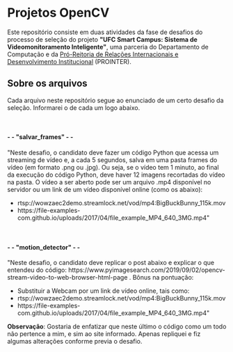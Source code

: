 # Projetos OpenCV

Este repositório consiste em duas atividades da fase de desafios do processo de seleção do projeto <b>"UFC Smart Campus: Sistema de Videomonitoramento Inteligente"</b>, uma parceria do Departamento de Computação e da <a href="https://prointer.ufc.br/pt/">Pró-Reitoria de Relações Internacionais e Desenvolvimento Institucional</a> (PROINTER).

<h2>Sobre os arquivos</h2>
<p>Cada arquivo neste repositório segue ao enunciado de um certo desafio da seleção. Informarei o de cada um logo abaixo.</p>
<br>
<h4> - - "salvar_frames" - - </h4>
<p>"Neste desafio, o candidato deve fazer um código Python que acessa um streaming de vídeo e, a cada 5 segundos, salva em uma pasta frames do vídeo (em formato .png ou .jpg). Ou seja, se o vídeo tem 1 minuto, ao final da execução do código Python, deve haver 12 imagens recortadas do vídeo na pasta. O vídeo a ser aberto pode ser um arquivo .mp4 disponível no servidor ou um link de um vídeo disponível online (como os abaixo):</p>
<ul>
<li>rtsp://wowzaec2demo.streamlock.net/vod/mp4:BigBuckBunny_115k.mov</li>
<li>https://file-examples-com.github.io/uploads/2017/04/file_example_MP4_640_3MG.mp4"</li>
</ul>
<br>
<h4>- - "motion_detector" - - </h4>
<p>"Neste desafio, o candidato deve replicar o post abaixo e explicar o que entendeu do código: https://www.pyimagesearch.com/2019/09/02/opencv-stream-video-to-web-browser-html-page . Bônus na pontuação:</p>
<ul>
  <li> Substituir a Webcam por um link de vídeo online, tais como:</li>
  <li> rtsp://wowzaec2demo.streamlock.net/vod/mp4:BigBuckBunny_115k.mov </li>
  <li> https://file-examples-com.github.io/uploads/2017/04/file_example_MP4_640_3MG.mp4" </li>
</ul>

<b>Observação</b>: Gostaria de enfatizar que neste último o código como um todo não pertence a mim, e sim ao site informado. Apenas repliquei e fiz algumas alterações conforme previa o desafio.
